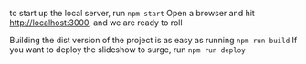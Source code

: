 to start up the local server, run `npm start`
Open a browser and hit [http://localhost:3000](http://localhost:3000), and we are ready to roll

Building the dist version of the project is as easy as running `npm run build`
If you want to deploy the slideshow to surge, run `npm run deploy`
